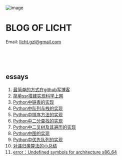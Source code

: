 ![image](https://raw.githubusercontent.com/lIchtg/lichtg.github.io/master/images/3.jpeg)

# __BLOG OF LICHT__

Email: lIcht.gzl@gmail.com

&nbsp;

&nbsp;

##  essays

1. [最简单的方式在github写博客](https://lichtg.github.io/post/001.html)
2. [简单ssr搭建实现科学上网](https://lichtg.github.io/post/002.html)
3. [Python中链表的实现](https://lichtg.github.io/post/003.html)
4. [Python中队列与栈的实现](https://lichtg.github.io/post/004.html)
5. [Python中排序方法的实现](https://lichtg.github.io/post/005.html)
6. [Python中二分查找的实现](https://lichtg.github.io/post/006.html)
7. [Python中二叉树及其遍历的实现](https://lichtg.github.io/post/007.html)
8. [Python中图的实现](https://lichtg.github.io/post/008.html)
9. [Python中优先队列的实现](https://lichtg.github.io/post/009.html)
10. [对递归类算法的小总结](https://lichtg.github.io/post/010.html)
11. [error：Undefined symbols for architecture x86_64](https://lichtg.github.io/post/011.html)